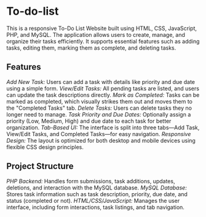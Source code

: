 # To-do-list
This is a responsive To-Do List Website built using HTML, CSS, JavaScript, PHP, and MySQL. The application allows users to create, manage, and organize their tasks efficiently. It supports essential features such as adding tasks, editing them, marking them as complete, and deleting tasks. 

## Features
*Add New Task:* Users can add a task with details like priority and due date using a simple form.
*View/Edit Tasks:* All pending tasks are listed, and users can update the task descriptions directly.
*Mark as Completed:* Tasks can be marked as completed, which visually strikes them out and moves them to the "Completed Tasks" tab.
*Delete Tasks:* Users can delete tasks they no longer need to manage.
*Task Priority and Due Dates:* Optionally assign a priority (Low, Medium, High) and due date to each task for better organization.
*Tab-Based UI:* The interface is split into three tabs—Add Task, View/Edit Tasks, and Completed Tasks—for easy navigation.
*Responsive Design:* The layout is optimized for both desktop and mobile devices using flexible CSS design principles.

## Project Structure
*PHP Backend:* Handles form submissions, task additions, updates, deletions, and interaction with the MySQL database.
*MySQL Database:* Stores task information such as task description, priority, due date, and status (completed or not).
*HTML/CSS/JavaScript:* Manages the user interface, including form interactions, task listings, and tab navigation.
